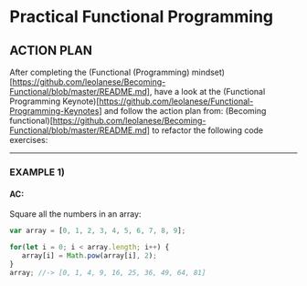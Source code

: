 # Practical Functional Programming

## ACTION PLAN
After completing the (Functional (Programming) mindset)[https://github.com/leolanese/Becoming-Functional/blob/master/README.md], have a look at the (Functional Programming Keynote)[https://github.com/leolanese/Functional-Programming-Keynotes] and follow the action plan from: (Becoming functional)[https://github.com/leolanese/Becoming-Functional/blob/master/README.md] to refactor the following code exercises:

----

### EXAMPLE 1)

#### AC:
Square all the numbers in an array: 

```javascript
var array = [0, 1, 2, 3, 4, 5, 6, 7, 8, 9];

for(let i = 0; i < array.length; i++) {
   array[i] = Math.pow(array[i], 2);
}
array; //-> [0, 1, 4, 9, 16, 25, 36, 49, 64, 81]
```





